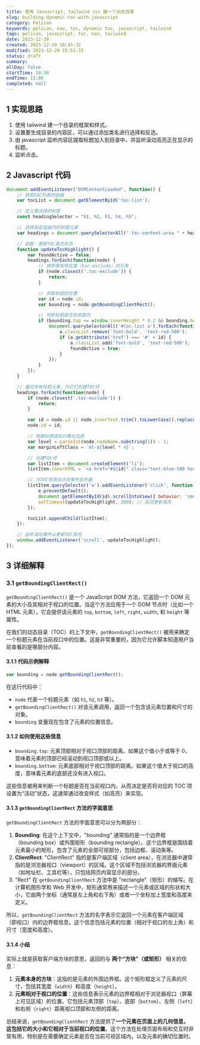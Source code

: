```yaml
---
title: 使用 Javascript, tailwind css 建一个动态目录 
slug: building-dynamic-toc-with-javascript
category: Pelican
keywords: pelican, nav, toc, dynamic toc, javascript, tailwind
tags: pelican, javascript, toc, nav, tailwind 
date: 2023-12-29
created: 2023-12-29 10:43:32
modified: 2023-12-29 15:51:31
status: draft
summary: 
allDay: false
startTime: 10:30
endTime: 11:00
completed: null
---
```


## 1 实现思路

1. 使用 tailwind 建一个目录的框架和样式。
2. 设置要生成目录的内容区，可以通过添加类名进行选择和反选。
3. 由 javascript 监听内容区提取标题加入到目录中，并监听滚动高亮正在显示的标题。
4. 监听点击。

## 2 Javascript 代码

```javascript
document.addEventListener("DOMContentLoaded", function() {
    // 获取TOC列表的容器
    var tocList = document.getElementById('toc-list');

    // 定义要选择的标题
    const headingSelector = "h1, h2, h3, h4, h5";

    // 选择指定容器内的标题元素
    var headings = document.querySelectorAll(".toc-content-area " + headingSelector);

    // 函数：更新TOC高亮状态
    function updateTocHighlight() {
        var foundActive = false;
        headings.forEach(function(node) {
            // 排除带有特定类（toc-exclude）的元素
            if (node.closest('.toc-exclude')) {
                return;
            }

            // 获取标题的位置
            var id = node.id;
            var bounding = node.getBoundingClientRect();

            // 判断标题是否在视窗内
            if (bounding.top <= window.innerHeight * 0.2 && bounding.bottom >= 0) {
                document.querySelectorAll('#toc-list a').forEach(function(a) {
                    a.classList.remove('font-bold', 'text-red-500');
                    if (a.getAttribute('href') === '#' + id) {
                        a.classList.add('font-bold', 'text-red-500');
                        foundActive = true;
                    }
                });
            }
        });
    }

    // 遍历所有标题元素，为它们创建TOC项
    headings.forEach(function(node) {
        if (node.closest('.toc-exclude')) {
            return;
        }

        var id = node.id || node.innerText.trim().toLowerCase().replace(/\s+/g, '-');
        node.id = id;

        // 根据标题级别计算左边距
        var level = parseInt(node.nodeName.substring(1)) - 1;
        var marginLeftClass = `ml-${level * 4}`;

        // 创建TOC项
        var listItem = document.createElement('li');
        listItem.innerHTML = `<a href="#${id}" class="text-blue-500 hover:text-blue-700 ${marginLeftClass}">${node.innerText}</a>`;

        // 为TOC项添加点击事件监听器
        listItem.querySelector('a').addEventListener('click', function(e) {
            e.preventDefault();
            document.getElementById(id).scrollIntoView({ behavior: 'smooth' });
            setTimeout(updateTocHighlight, 200); // 延迟更新高亮
        });

        tocList.appendChild(listItem);
    });

    // 监听滚动事件以更新TOC高亮
    window.addEventListener('scroll', updateTocHighlight);
});

```

## 3 详细解释

### 3.1 `getBoundingClientRect()`

`getBoundingClientRect()` 是一个 JavaScript DOM 方法，它返回一个 DOM 元素的大小及其相对于视口的位置。当这个方法应用于一个 DOM 节点时（比如一个 HTML 元素），它会提供该元素的 `top`, `bottom`, `left`, `right`, `width`, 和 `height` 等属性。

在我们的动态目录（TOC）的上下文中，`getBoundingClientRect()` 被用来确定一个标题元素在当前视口中的位置。这是非常重要的，因为它允许脚本知道用户当前查看的是哪部分内容。

#### 3.1.1 代码示例解释

```javascript
var bounding = node.getBoundingClientRect();
```

在这行代码中：

- `node` 代表一个标题元素（如 `h1`, `h2`, `h3` 等）。
- `getBoundingClientRect()` 对该元素调用，返回一个包含该元素位置和尺寸的对象。
- `bounding` 变量现在包含了元素的位置信息。

#### 3.1.2 如何使用这些信息

- `bounding.top`: 元素顶部相对于视口顶部的距离。如果这个值小于或等于 0，意味着元素的顶部已经滚动到视口顶部或以上。
- `bounding.bottom`: 元素底部相对于视口顶部的距离。如果这个值大于视口的高度，意味着元素的底部还没有进入视口。

这些信息被用来判断一个标题是否在当前视口内，从而决定是否将对应的 TOC 项设置为“活动”状态，这通常通过改变样式（如高亮）来实现。

#### 3.1.3 `getBoundingClientRect` 方法的字面意思

`getBoundingClientRect` 方法的字面意思可以分为两部分：

1. **Bounding**: 在这个上下文中，"bounding" 通常指的是一个边界框（bounding box）或外围矩形（bounding rectangle）。这个边界框是围绕着元素最小的矩形，包含了元素的全部可视部分，包括边框、滚动条等。
2. **ClientRect**: "ClientRect" 指的是客户端区域（client area），在浏览器中通常指的是浏览器视口（viewport）的区域。这个区域不包括浏览器的界面元素（如地址栏、工具栏等），只包括网页内容显示的部分。
3.  "Rect" 在 `getBoundingClientRect` 方法中是 "rectangle"（矩形）的缩写。在计算机图形学和 Web 开发中，矩形通常用来描述一个元素或区域的形状和大小，它由两个坐标（通常是左上角和右下角）或者一个坐标加上宽度和高度来定义。

所以，`getBoundingClientRect` 方法的名字表示它返回一个元素在客户端区域（即视口）内的边界框信息。这个信息包括元素的位置（相对于视口的左上角）和尺寸（宽度和高度）。

#### 3.1.4 小结

实际上就是获取客户端方块的意思，返回的与 **两个“方块”（或矩形）** 相关的信息：

1. **元素本身的方块**：这指的是元素的外围边界框。这个矩形框定义了元素的尺寸，包括其宽度（`width`）和高度（`height`）。
2. **元素相对于视口的位置**：这些信息表示元素的边界框相对于浏览器视口（屏幕上可见区域）的位置。它包括元素顶部（`top`）、底部（`bottom`）、左侧（`left`）和右侧（`right`）距离视口顶部和左侧的距离。

总结来说，`getBoundingClientRect` 方法提供了**一个元素在页面上的几何信息，这包括它的大小和它相对于当前视口的位置**。这个方法在处理页面布局和交互时非常有用，特别是在需要确定元素是否在当前可视区域内，以及元素的确切位置时。